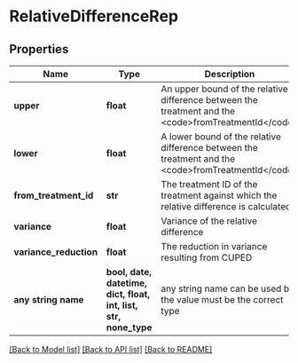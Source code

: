 # RelativeDifferenceRep


## Properties
Name | Type | Description | Notes
------------ | ------------- | ------------- | -------------
**upper** | **float** | An upper bound of the relative difference between the treatment and the &lt;code&gt;fromTreatmentId&lt;/code&gt; | [optional] 
**lower** | **float** | A lower bound of the relative difference between the treatment and the &lt;code&gt;fromTreatmentId&lt;/code&gt; | [optional] 
**from_treatment_id** | **str** | The treatment ID of the treatment against which the relative difference is calculated | [optional] 
**variance** | **float** | Variance of the relative difference | [optional] 
**variance_reduction** | **float** | The reduction in variance resulting from CUPED | [optional] 
**any string name** | **bool, date, datetime, dict, float, int, list, str, none_type** | any string name can be used but the value must be the correct type | [optional]

[[Back to Model list]](../README.md#documentation-for-models) [[Back to API list]](../README.md#documentation-for-api-endpoints) [[Back to README]](../README.md)


